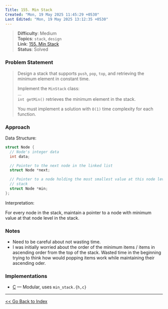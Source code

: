 ```yaml
---
Title: 155. Min Stack
Created: "Mon, 19 May 2025 11:45:29 +0530"
Last Edited: "Mon, 19 May 2025 13:12:35 +0530"
---
```


> **Difficulty**: Medium  
> **Topics**: `stack`, `design`  
> **Link**: [155. Min Stack](https://leetcode.com/problems/min-stack/)  
> **Status**: Solved

### Problem Statement

> Design a stack that supports `push`, `pop`, `top`, and retrieving the minimum
> element in constant time.
>
> Implement the `MinStack` class:  
> ...  
> `int getMin()` retrieves the minimum element in the stack.
>
> You must implement a solution with `O(1)` time complexity for each function.

### Approach

Data Structure:

```c
struct Node {
  // Node's integer data
  int data;

  // Pointer to the next node in the linked list
  struct Node *next;

  // Pointer to a node holding the most smallest value at this node level in the
  // stack
  struct Node *min;
};
```

Interpretation:

For every node in the stack, maintain a pointer to a node with minimum value
at that node level in the stack.

### Notes

- Need to be careful about not wasting time.
- I was initially worried about the order of the minimum items / items in
ascending order from the top of the stack. Wasted time in the beginning trying
to think how would popping items work while maintaining their ascending oder.

### Implementations

- [C](./c/min_stack.c) — Modular, uses `min_stack.{h,c}`

---

[<< Go Back to Index](../../index.md)
